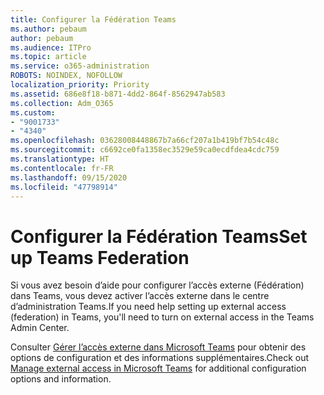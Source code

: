 ```yaml
---
title: Configurer la Fédération Teams
ms.author: pebaum
author: pebaum
ms.audience: ITPro
ms.topic: article
ms.service: o365-administration
ROBOTS: NOINDEX, NOFOLLOW
localization_priority: Priority
ms.assetid: 686e8f18-b871-4dd2-864f-8562947ab583
ms.collection: Adm_O365
ms.custom:
- "9001733"
- "4340"
ms.openlocfilehash: 03628008448867b7a66cf207a1b419bf7b54c48c
ms.sourcegitcommit: c6692ce0fa1358ec3529e59ca0ecdfdea4cdc759
ms.translationtype: HT
ms.contentlocale: fr-FR
ms.lasthandoff: 09/15/2020
ms.locfileid: "47798914"
---
```

# <a name="set-up-teams-federation"></a><span data-ttu-id="da2e6-102">Configurer la Fédération Teams</span><span class="sxs-lookup"><span data-stu-id="da2e6-102">Set up Teams Federation</span></span>

<span data-ttu-id="da2e6-103">Si vous avez besoin d’aide pour configurer l’accès externe (Fédération) dans Teams, vous devez activer l’accès externe dans le centre d’administration Teams.</span><span class="sxs-lookup"><span data-stu-id="da2e6-103">If you need help setting up external access (federation) in Teams, you'll need to turn on external access in the Teams Admin Center.</span></span>

<span data-ttu-id="da2e6-104">Consulter [Gérer l’accès externe dans Microsoft Teams](https://docs.microsoft.com/microsoftteams/manage-external-access) pour obtenir des options de configuration et des informations supplémentaires.</span><span class="sxs-lookup"><span data-stu-id="da2e6-104">Check out [Manage external access in Microsoft Teams](https://docs.microsoft.com/microsoftteams/manage-external-access) for additional configuration options and information.</span></span>
